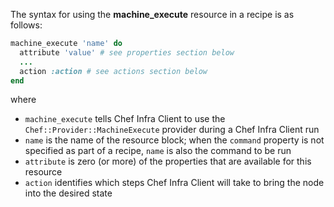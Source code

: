 The syntax for using the **machine_execute** resource in a recipe is as
follows:

``` ruby
machine_execute 'name' do
  attribute 'value' # see properties section below
  ...
  action :action # see actions section below
end
```

where

-   `machine_execute` tells Chef Infra Client to use the
    `Chef::Provider::MachineExecute` provider during a Chef Infra Client
    run
-   `name` is the name of the resource block; when the `command`
    property is not specified as part of a recipe, `name` is also the
    command to be run
-   `attribute` is zero (or more) of the properties that are available
    for this resource
-   `action` identifies which steps Chef Infra Client will take to bring
    the node into the desired state